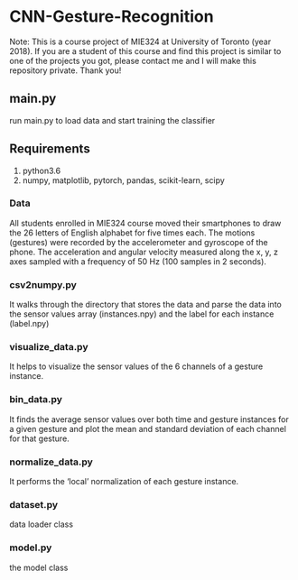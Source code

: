 # CNN-Gesture-Recognition
Note: This is a course project of MIE324 at University of Toronto (year 2018). If you are a student of this course and find this project is similar to one of the projects you got, please contact me and I will make this repository private. Thank you!

## main.py
run main.py to load data and start training the classifier 

## Requirements
1. python3.6
2. numpy, matplotlib, pytorch, pandas, scikit-learn, scipy 


### Data 
All students enrolled in MIE324 course moved their smartphones to draw the 26 letters of English alphabet for five times each. The motions (gestures) were recorded by the accelerometer and gyroscope of the phone. 
The acceleration and angular velocity measured along the x, y, z axes sampled with a frequency of 50 Hz (100 samples in 2 seconds). 

### csv2numpy.py 
It walks through the directory that stores the data and parse the data into the sensor values array (instances.npy) and the label for each instance (label.npy)

### visualize_data.py
It helps to visualize the sensor values of the 6 channels of a gesture instance. 

### bin_data.py
It finds the average sensor values over both time and gesture instances for a given gesture and plot the mean and standard deviation of each channel for that gesture. 

### normalize_data.py
It performs the ‘local’ normalization of each gesture instance. 

### dataset.py
data loader class


### model.py
the model class 
